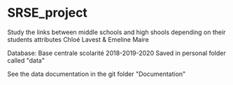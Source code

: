 # SRSE_project
Study the links between middle schools and high shools depending on their students attributes
Chloé Lavest & Emeline Maire

Database: Base centrale scolarité 2018-2019-2020
Saved in personal folder called "data"

See the data documentation in the git folder "Documentation"


